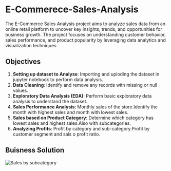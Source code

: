 # E-Commerece-Sales-Analysis
The E-Commerce Sales Analysis project aims to analyze sales data from an online retail platform to uncover key insights, trends, and opportunities for business growth. The project focuses on understanding customer behavior, sales performance, and product popularity by leveraging data analytics and visualization techniques.

## Objectives

1. **Setting up dataset to Analyse**: Importing and uploding the dataset in jupyter notebook to perform data analysis.
2. **Data Cleaning**: Identify and remove any records with missing or null values.
3. **Exploratory Data Analysis (EDA)**: Perform basic exploratory data analysis to understand the dataset.
3. **Sales Performance Analysis**: Monthly sales of the store.Identify the month with highest sales and month with lowest sales.
4. **Sales based on Product Category**: Determine which category has lowest sales and highest sales.Also with subcategories.
5. **Analyzing Profits**: Profit by category and sub-category.Profit by customer segment and sals o profit ratio.

## Buisness Solution
![Sales by subcategory](https://drive.google.com/file/d/1LZWYpf_PCgZfEKO1cnN4HGzovNNeUptT/view?usp=drive_link)
